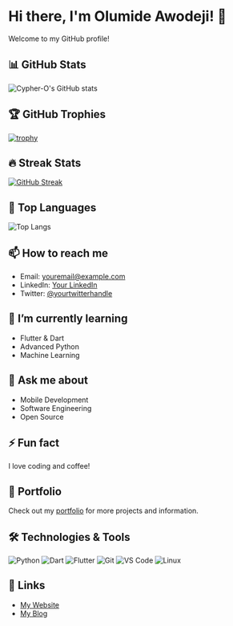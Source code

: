 # Hi there, I'm Olumide Awodeji! 👋

Welcome to my GitHub profile!

## 📊 GitHub Stats

![Cypher-O's GitHub stats](https://github-readme-stats.vercel.app/api?username=Cypher-O&show_icons=true&theme=radical)

## 🏆 GitHub Trophies

[![trophy](https://github-profile-trophy.vercel.app/?username=Cypher-O&theme=onedark)](https://github.com/ryo-ma/github-profile-trophy)

## 🔥 Streak Stats

[![GitHub Streak](http://github-readme-streak-stats.herokuapp.com?user=Cypher-O&theme=dark&background=000000)](https://git.io/streak-stats)

## 🌟 Top Languages

![Top Langs](https://github-readme-stats.vercel.app/api/top-langs/?username=Cypher-O&layout=compact&theme=radical)

## 📫 How to reach me

- Email: [youremail@example.com](mailto:youremail@example.com)
- LinkedIn: [Your LinkedIn](https://www.linkedin.com/in/yourusername)
- Twitter: [@yourtwitterhandle](https://twitter.com/yourtwitterhandle)

## 🌱 I’m currently learning

- Flutter & Dart
- Advanced Python
- Machine Learning

## 💬 Ask me about

- Mobile Development
- Software Engineering
- Open Source

## ⚡ Fun fact

I love coding and coffee!

## 📄 Portfolio

Check out my [portfolio](https://yourportfolio.com) for more projects and information.

## 🛠️ Technologies & Tools

![Python](https://img.shields.io/badge/-Python-05122A?style=flat&logo=python)
![Dart](https://img.shields.io/badge/-Dart-05122A?style=flat&logo=dart)
![Flutter](https://img.shields.io/badge/-Flutter-05122A?style=flat&logo=flutter)
![Git](https://img.shields.io/badge/-Git-05122A?style=flat&logo=git)
![VS Code](https://img.shields.io/badge/-VS%20Code-05122A?style=flat&logo=visual-studio-code&logoColor=007ACC)
![Linux](https://img.shields.io/badge/-Linux-05122A?style=flat&logo=linux)

## 🔗 Links

- [My Website](https://yourwebsite.com)
- [My Blog](https://yourblog.com)
